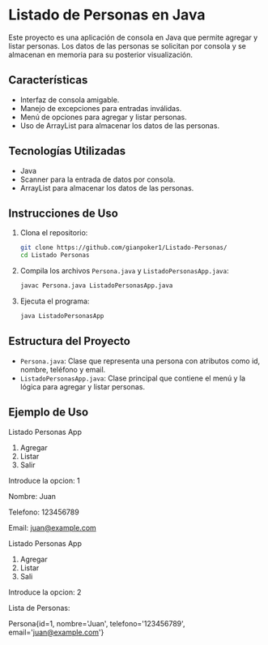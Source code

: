 # Listado de Personas en Java

Este proyecto es una aplicación de consola en Java que permite agregar y listar personas. Los datos de las personas se solicitan por consola y se almacenan en memoria para su posterior visualización.

## Características

- Interfaz de consola amigable.
- Manejo de excepciones para entradas inválidas.
- Menú de opciones para agregar y listar personas.
- Uso de ArrayList para almacenar los datos de las personas.

## Tecnologías Utilizadas

- Java
- Scanner para la entrada de datos por consola.
- ArrayList para almacenar los datos de las personas.

## Instrucciones de Uso

1. Clona el repositorio:

    ```bash
    git clone https://github.com/gianpoker1/Listado-Personas/
    cd Listado Personas
    ```

2. Compila los archivos `Persona.java` y `ListadoPersonasApp.java`:

    ```bash
    javac Persona.java ListadoPersonasApp.java
    ```

3. Ejecuta el programa:

    ```bash
    java ListadoPersonasApp
    ```

## Estructura del Proyecto

- `Persona.java`: Clase que representa una persona con atributos como id, nombre, teléfono y email.
- `ListadoPersonasApp.java`: Clase principal que contiene el menú y la lógica para agregar y listar personas.

## Ejemplo de Uso
Listado Personas App

1. Agregar
2. Listar
3. Salir

Introduce la opcion: 1 

Nombre: Juan

Telefono: 123456789 

Email: juan@example.com

Listado Personas App

1. Agregar
2. Listar
3. Sali
  
Introduce la opcion: 2 

Lista de Personas: 

Persona{id=1, nombre='Juan', telefono='123456789', email='juan@example.com'}
